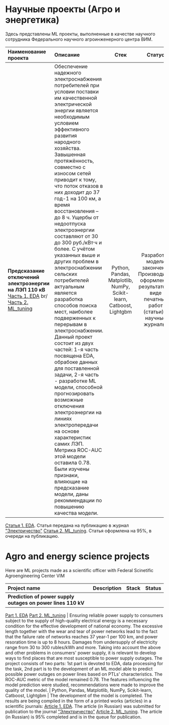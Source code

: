 # Научные проекты (Агро и энергетика)
Здесь представлены ML проекты, выполненные в качестве научного сотрудника Федерального научного агроинженерного центра ВИМ.

| Наименование проекта | Описание | Стек | Статус |
| :-------------------- | :--------------------- |:---------------------------:|:---------------------------:|
| **Предсказание отключений электроэнергии на ЛЭП 110 кВ** <br/> [Часть 1. EDA](https://github.com/VadZhen/Agro_and_energy_science_projects/blob/main/enery_outages/outages_MLmodel_1_Colab.ipynb) br/ [Часть 2. ML_tuning](https://github.com/VadZhen/Agro_and_energy_science_projects/blob/main/enery_outages/outages_MLmodel_2_Colab.ipynb) | Обеспечение надежного электроснабжения потребителей при условии поставки им качественной электрической энергии является необходимым условием эффективного развития народного хозяйства. Завышенная протяжённость, совместно с износом сетей приводит к тому, что поток отказов в них доходит до 37 год-1 на 100 км, а время восстановления – до 8 ч. Ущербы от недоотпуска электроэнергии составляют от 30 до 300 руб./кВт·ч и более. С учётом указанных выше и других проблем в электроснабжении сельских потребителей актуальным является разработка способов поиска мест, наиболее подверженных к перерывам в электроснабжении. Данный проект состоит из двух частей: 1-я часть посвящена EDA, обрабоке данных для поставленной задачи, 2-я часть - разработке ML модели, способной прогнозировать возможные отключения электроэнергии на линиях электропередачи на основе характеристик самих ЛЭП. Метрика ROC-AUC этой модели оставила 0.78. Были изучены признаки, влияющие на предсказание модели, даны рекоммендации по повышению качества модели. | Python, Pandas, Matplotlib, NumPy, Scikit-learn, Catboost, Lightgbm | Разработка модели закончена. Производится оформление результатов в виде печатных работ (статьи) в научные журналы:  
[Статья 1. EDA](https://github.com/VadZhen/Agro_and_energy_science_projects/blob/main/enery_outages/outages_MLmodel_1_Colab.ipynb). Статья передана на публикацию в журнал ["Электричество"](https://etr1880.mpei.ru/index.php/electricity)
[Статья 2. ML_tuning](https://github.com/VadZhen/Agro_and_energy_science_projects/blob/main/enery_outages/outages_MLmodel_2_Colab.ipynb). Статья оформлена на 95%, в очереди на публикацию.





# Agro and energy science projects
Here are ML projects made as a scientific officer with Federal Scinetific Agroengineering Center VIM

|Project name | Description | Stack | Status |
| :-------------------- | :--------------------- |:--------------------------:|:---------------------------:|
| **Prediction of power supply outages on power lines 110 kV**
[Part 1. EDA](https://github.com/VadZhen/Agro_and_energy_science_projects/blob/main/enery_outages/outages_MLmodel_1_Colab.ipynb)
[Part 2. ML_tuning](https://github.com/VadZhen/Agro_and_energy_science_projects/blob/main/enery_outages/outages_MLmodel_2_Colab.ipynb) | Ensuring reliable power supply to consumers subject to the supply of high-quality electrical energy is a necessary condition for the effective development of national economy. The excessive length together with the wear and tear of power networks lead to the fact that the failure rate of networks reaches 37 year-1 per 100 km, and power resoration time is up to 8 hours. Damages from undersupply of electricity range from 30 to 300 rubles/kWh and more. Taking into account the above and other problems in consumers' power supply, it is relevant to develop ways to find places that are most susceptible to power supply outages. The project consists of two parts: 1st part is devoted to EDA, data processing for the task, 2nd part is to the development of an ML model able to predict possible power outages on power lines based on PTLs' characteristics. The ROC-AUC metric of the model remained 0.78. The features influencing the model prediction were studied, recommendations were made to improve the quality of the model. | Python, Pandas, Matplotlib, NumPy, Scikit-learn, Catboost, Lightgbm | The development of the model is completed. The results are being compiled in the form of a printed works (articles) in a scientific journals: 
[Article 1. EDA](https://github.com/VadZhen/Agro_and_energy_science_projects/blob/main/enery_outages/outages_MLmodel_1_Colab.ipynb). The article (in Russian) was submitted for publication to the journal ["Электричество"](https://etr1880.mpei.ru/index.php/electricity)
[Article 2. ML_tuning](https://github.com/VadZhen/Agro_and_energy_science_projects/blob/main/enery_outages/outages_MLmodel_2_Colab.ipynb). The article (in Russian) is 95% completed and is in the queue for publication.
